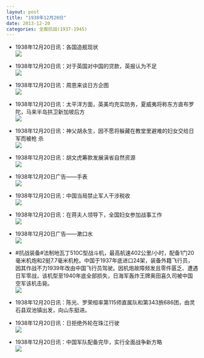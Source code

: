 ```yaml
---
layout: post
title: "1938年12月20日"
date: 2013-12-20
categories: 全面抗战(1937-1945)
---
```


<meta name="referrer" content="no-referrer" />

- 1938年12月20日讯：各国造舰现状 <br/><img src="https://ww3.sinaimg.cn/large/aca367d8jw1ebqkczwwynj20b10bj0v5.jpg" />

- 1938年12月20日讯：对于英国对中国的贷款，英报认为不足 <br/><img src="https://ww2.sinaimg.cn/large/aca367d8jw1ebqimii7aoj20450b23zi.jpg" />

- 1938年12月20日讯：周恩来谈日方企图 <br/><img src="https://ww2.sinaimg.cn/large/aca367d8jw1ebqgw0h4gsj20670eytaw.jpg" />

- 1938年12月20日讯：太平洋方面，英美均充实防务，夏威夷将称东方直布罗陀，马来半岛拱卫新加坡后方 <br/><img src="https://ww1.sinaimg.cn/large/aca367d8jw1ebqf5qxieqj207b0t10ww.jpg" />

- 1938年12月20日讯：神父胡永生，因不愿将躲藏在教堂里避难的妇女交给日军而被枪 杀 <br/><img src="https://ww4.sinaimg.cn/large/aca367d8jw1ebqborjn3aj207j060q3l.jpg" />

- 1938年12月20日讯：胡文虎筹款发展滇省自然资源 <br/><img src="https://ww4.sinaimg.cn/large/aca367d8jw1ebq9yfq32sj202m08ht8z.jpg" />

- 1938年12月20日广告——手表 <br/><img src="https://ww1.sinaimg.cn/large/aca367d8jw1ebq8822vg1j20b70gsq4t.jpg" />

- 1938年12月20日讯：中国当局禁止军人干涉税收 <br/><img src="https://ww3.sinaimg.cn/large/aca367d8jw1ebq30jl83cj20cs0blmye.jpg" />

- 1938年12月20日讯：在蒋夫人领导下，全国妇女参加战事工作 <br/><img src="https://ww4.sinaimg.cn/large/aca367d8jw1ebq1acy4p0j20hd0h7n2a.jpg" />

- 1938年12月20日广告——漱口水 <br/><img src="https://ww4.sinaimg.cn/large/aca367d8jw1ebpzjvo76lj204s0h1jsj.jpg" />

- #抗战装备#法制地瓦丁510C型战斗机，最高航速402公里/小时，配备1门20毫米机炮和2挺7.7毫米机枪。中国于1937年底进口24架，装备外籍飞行员，因其作战不力1939年改由中国飞行员驾驶。因机炮故障频发且零件匮乏、遭遇日军零战，该机型至1940年底全部损失，日海军轰炸王牌奥田喜久司被中国空军该机击毙。 <br/><img src="https://ww3.sinaimg.cn/large/aca367d8jw1ebpxswukuej20cs0rfwhq.jpg" />

- 1938年12月20日讯：陈光、罗荣桓率第115师直属队和第343旅686团，由灵石县双池镇出发，向山东挺进。 

- 1938年12月20日讯：日拒绝外轮在珠江行驶 <br/><img src="https://ww1.sinaimg.cn/large/aca367d8jw1ebpucimyvtj20ae0bmq51.jpg" />

- 1938年12月20日讯：中国军队配备完毕，实行全面战争新方略 <br/><img src="https://ww3.sinaimg.cn/large/aca367d8jw1ebpslwj0d6j20cs1eu11k.jpg" />

